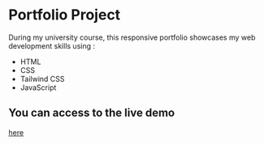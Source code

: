 # Portfolio Project
During my university course, this responsive portfolio showcases my web development skills using :
- HTML
- CSS
- Tailwind CSS
- JavaScript

## You can access to the live demo 
[here](https://thynamoral.github.io/portfolio/)

